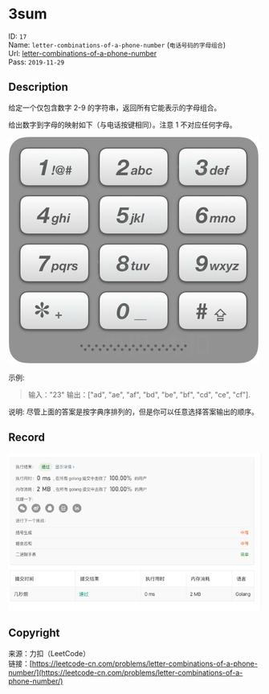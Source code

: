 # 3sum

ID: `17`  
Name: `letter-combinations-of-a-phone-number` (`电话号码的字母组合`)  
Url: [letter-combinations-of-a-phone-number](https://leetcode-cn.com/problems/letter-combinations-of-a-phone-number/)  
Pass: `2019-11-29`

## Description

给定一个仅包含数字 2-9 的字符串，返回所有它能表示的字母组合。

给出数字到字母的映射如下（与电话按键相同）。注意 1 不对应任何字母。

![keypad](17_telephone_keypad.png "17_telephone_keypad")

示例:

> 输入："23"
> 输出：["ad", "ae", "af", "bd", "be", "bf", "cd", "ce", "cf"].

说明:
尽管上面的答案是按字典序排列的，但是你可以任意选择答案输出的顺序。

## Record

![Record](record.png "Record")

## Copyright

来源：力扣（LeetCode）  
链接：[https://leetcode-cn.com/problems/letter-combinations-of-a-phone-number/](https://leetcode-cn.com/problems/letter-combinations-of-a-phone-number/)  
